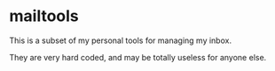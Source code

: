 mailtools
=========

This is a subset of my personal tools for managing my inbox.

They are very hard coded, and may be totally useless for anyone else.
